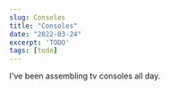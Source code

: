```yaml
---
slug: Consoles
title: "Consoles"
date: "2022-03-24"
excerpt: 'TODO'
tags: [todo]
---
```


I've been assembling tv consoles all day.
